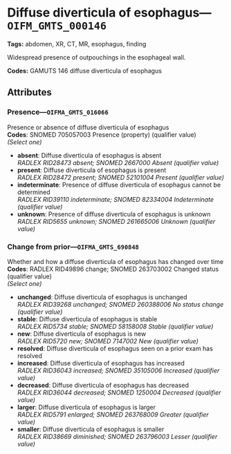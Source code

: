 # Diffuse diverticula of esophagus—`OIFM_GMTS_000146`

**Tags:** abdomen, XR, CT, MR, esophagus, finding

Widespread presence of outpouchings in the esophageal wall.

**Codes:** GAMUTS 146 diffuse diverticula of esophagus

## Attributes

### Presence—`OIFMA_GMTS_016066`

Presence or absence of diffuse diverticula of esophagus  
**Codes**: SNOMED 705057003 Presence (property) (qualifier value)  
*(Select one)*

- **absent**: Diffuse diverticula of esophagus is absent  
_RADLEX RID28473 absent; SNOMED 2667000 Absent (qualifier value)_
- **present**: Diffuse diverticula of esophagus is present  
_RADLEX RID28472 present; SNOMED 52101004 Present (qualifier value)_
- **indeterminate**: Presence of diffuse diverticula of esophagus cannot be determined  
_RADLEX RID39110 indeterminate; SNOMED 82334004 Indeterminate (qualifier value)_
- **unknown**: Presence of diffuse diverticula of esophagus is unknown  
_RADLEX RID5655 unknown; SNOMED 261665006 Unknown (qualifier value)_

### Change from prior—`OIFMA_GMTS_690848`

Whether and how a diffuse diverticula of esophagus has changed over time  
**Codes**: RADLEX RID49896 change; SNOMED 263703002 Changed status (qualifier value)  
*(Select one)*

- **unchanged**: Diffuse diverticula of esophagus is unchanged  
_RADLEX RID39268 unchanged; SNOMED 260388006 No status change (qualifier value)_
- **stable**: Diffuse diverticula of esophagus is stable  
_RADLEX RID5734 stable; SNOMED 58158008 Stable (qualifier value)_
- **new**: Diffuse diverticula of esophagus is new  
_RADLEX RID5720 new; SNOMED 7147002 New (qualifier value)_
- **resolved**: Diffuse diverticula of esophagus seen on a prior exam has resolved  
- **increased**: Diffuse diverticula of esophagus has increased  
_RADLEX RID36043 increased; SNOMED 35105006 Increased (qualifier value)_
- **decreased**: Diffuse diverticula of esophagus has decreased  
_RADLEX RID36044 decreased; SNOMED 1250004 Decreased (qualifier value)_
- **larger**: Diffuse diverticula of esophagus is larger  
_RADLEX RID5791 enlarged; SNOMED 263768009 Greater (qualifier value)_
- **smaller**: Diffuse diverticula of esophagus is smaller  
_RADLEX RID38669 diminished; SNOMED 263796003 Lesser (qualifier value)_